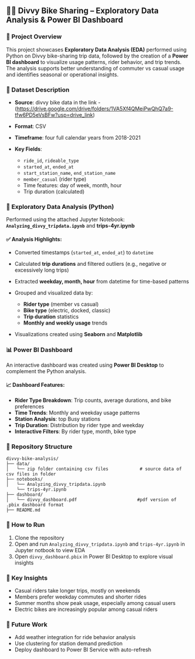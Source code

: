 ## 🚴‍♂️ Divvy Bike Sharing – Exploratory Data Analysis & Power BI Dashboard

### 📌 Project Overview

This project showcases **Exploratory Data Analysis (EDA)** performed using Python on Divvy bike-sharing trip data, followed by the creation of a **Power BI dashboard** to visualize usage patterns, rider behavior, and trip trends. The analysis supports better understanding of commuter vs casual usage and identifies seasonal or operational insights.

### 📂 Dataset Description

* **Source**: divvy bike data in the link - (https://drive.google.com/drive/folders/1VA5Xf4QMeiPwQhQ7a9-tfw6PD5eVsBFw?usp=drive_link)
* **Format**: CSV
* **Timeframe**: four full calendar years from 2018-2021
* **Key Fields**:

  * `ride_id`, `rideable_type`
  * `started_at`, `ended_at`
  * `start_station_name`, `end_station_name`
  * `member_casual` (rider type)
  * Time features: day of week, month, hour
  * Trip duration (calculated)



### 🧪 Exploratory Data Analysis (Python)

Performed using the attached Jupyter Notebook: **`Analyzing_divvy_tripdata.ipynb`** and **trips-4yr.ipynb**

#### ✅ Analysis Highlights:

* Converted timestamps (`started_at`, `ended_at`) to `datetime`
* Calculated **trip durations** and filtered outliers (e.g., negative or excessively long trips)
* Extracted **weekday, month, hour** from datetime for time-based patterns
* Grouped and visualized data by:

  * **Rider type** (member vs casual)
  * **Bike type** (electric, docked, classic)
  * **Trip duration** statistics
  * **Monthly and weekly usage** trends
* Visualizations created using **Seaborn** and **Matplotlib**



### 📊 Power BI Dashboard

An interactive dashboard was created using **Power BI Desktop** to complement the Python analysis.

#### 📈 Dashboard Features:

* **Rider Type Breakdown**: Trip counts, average durations, and bike preferences
* **Time Trends**: Monthly and weekday usage patterns
* **Station Analysis**: top Busy stations
* **Trip Duration**: Distribution by rider type and weekday
* **Interactive Filters**: By rider type, month, bike type


### 📁 Repository Structure

```
divvy-bike-analysis/
├── data/
│   └── zip folder containing csv files            # source data of csv files in folder
├── notebooks/
│   └── Analyzing_divvy_tripdata.ipynb
    └── trips-4yr.ipynb
├── dashboard/
│   └── divvy_dashboard.pdf                       #pdf version of .pbix dashboard format 
├── README.md
```



### 📌 How to Run

1. Clone the repository
2. Open and run `Analyzing_divvy_tripdata.ipynb` and `trips-4yr.ipynb` in Jupyter notbook to view EDA
3. Open `divvy_dashboard.pbix` in Power BI Desktop to explore visual insights


### 🧠 Key Insights

* Casual riders take longer trips, mostly on weekends
* Members prefer weekday commutes and shorter rides
* Summer months show peak usage, especially among casual users
* Electric bikes are increasingly popular among casual riders


### 🚀 Future Work

* Add weather integration for ride behavior analysis
* Use clustering for station demand prediction
* Deploy dashboard to Power BI Service with auto-refresh
